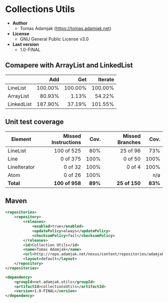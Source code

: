 Collections Utils
=================

 - **Author**
	 - Tomas Adamjak (https://tomas.adamjak.net)
 - **License**
	 - GNU General Public License v3.0
 - **Last version**
     - 1.0-FINAL

Comapere with ArrayList and LinkedList
--------------------------------------

|            |   Add   |   Get   | Iterate |
|------------| -------:|--------:|--------:|
| LineList   | 100.00% | 100.00% | 100.00% |
| ArrayList  | 80.93%  | 1.13%   | 54.22%  |
| LinkedList | 187.90% | 37.19%  | 101.55% |

Unit test coverage
------------------

| Element        | Missed Instructions   | Cov.    | Missed Branches   | Cov.     |
| -------------- | --------------------: | -----:  | ----------------: | -----:   |
| LineList       | 100 of 525            | 80%     | 25 of 96          | 73%      |
| Line           | 0 of 375              | 100%    | 0 of 50           | 100%     |
| LineIterator   | 0 of  32              | 100%    | 0 of  4           | 100%     |
| Atom           | 0 of  26              | 100%    |                   | n/a      |
| **Total**      | **100 of 958**        | **89%** | **25 of 150**     | **83%** |


Maven
-----
```xml
<repositories>
	<repository>
		<releases>
			<enabled>true</enabled>
			<updatePolicy>always</updatePolicy>
            <checksumPolicy>fail</checksumPolicy>
		</releases>
		<id>Collection Utils</id>
		<name>Tomas Adamjak</name>
		<url>http://repo.adamjak.net/nexus/content/repositories/adamjak_net_releases/</url>
		<layout>default</layout>
	</repository>
</repositories>

<dependency>
	<groupId>net.adamjak.utils</groupId>
	<artifactId>collectionsUtils</artifactId>
	<version>1.0-FINAL</version>
</dependency>

```
